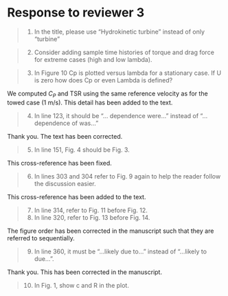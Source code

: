 # Response to reviewer 3

>1. In the title, please use “Hydrokinetic turbine” instead of only “turbine”



>2. Consider adding sample time histories of torque and drag force for extreme cases (high and low lambda).



>3. In Figure 10 Cp is plotted versus lambda for a stationary case. If U is zero how does Cp or even Lambda is defined?

We computed $C_P$ and TSR using the same reference velocity as for the towed
case (1 m/s). This detail has been added to the text.

>4. In line 123, it should be “… dependence were…” instead of “… dependence of was…”

Thank you. The text has been corrected.

>5. In line 151, Fig. 4 should be Fig. 3.

This cross-reference has been fixed.

>6. In lines 303 and 304 refer to Fig. 9 again to help the reader follow the discussion easier.

This cross-reference has been added to the text.

>7. In line 314, refer to Fig. 11 before Fig. 12.
>8. In line 320, refer to Fig. 13 before Fig. 14.

The figure order has been corrected in the manuscript such that they are
referred to sequentially.

>9. In line 360, it must be “…likely due to…” instead of “…likely to due…”.

Thank you. This has been corrected in the manuscript.

>10. In Fig. 1, show c and R in the plot.
